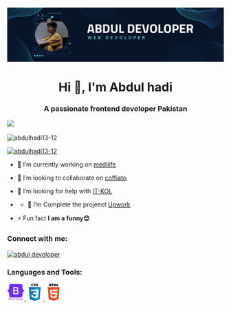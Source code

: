 ![logo](https://github.com/Abdulhadi13-12/abdul-devoloper/blob/main/Navy%20Blue%20Geometric%20Technology%20LinkedIn%20Banner.png
)
<h1 align="center">Hi 👋, I'm Abdul hadi</h1>
<h3 align="center">A passionate frontend developer Pakistan</h3>
<IMG align="riht alt="coding" width="400" src="https://i.pinimg.com/originals/54/e3/7d/54e37d8074ebcde1d96c77d7b2a7f310.gif">

<p align="left"> <img src="https://komarev.com/ghpvc/?username=abdulhadi13-12&label=Profile%20views&color=0e75b6&style=flat" alt="abdulhadi13-12" /> </p>

<p align="left"> <a href="https://github.com/ryo-ma/github-profile-trophy"><img src="https://github-profile-trophy.vercel.app/?username=abdulhadi13-12" alt="abdulhadi13-12" /></a> </p>

- 🔭 I’m currently working on [medilife](https://abdulhadi13-12.github.io/Medilife-assingment/)

- 👯 I’m looking to collaborate on [coffiato](https://abdulhadi13-12.github.io/Coffee/)

- 🤝 I’m looking for help with [IT-KOL](https://abdulhadi13-12.github.io/IT-KOL-SOLOUTION/)
- - 🤝 I’m Complete the projeect [Upwork](https://abdulhadi13-12.github.io/UpworkClone/)

- ⚡ Fun fact **I am a funny😊**

<h3 align="left">Connect with me:</h3>
<p align="left">
<a href="https://linkedin.com/in/abdul devoloper" target="blank"><img align="center" src="https://raw.githubusercontent.com/rahuldkjain/github-profile-readme-generator/master/src/images/icons/Social/linked-in-alt.svg" alt="abdul devoloper" height="30" width="40" /></a>
</p>

<h3 align="left">Languages and Tools:</h3>
<p align="left"> <a href="https://getbootstrap.com" target="_blank" rel="noreferrer"> <img src="https://raw.githubusercontent.com/devicons/devicon/master/icons/bootstrap/bootstrap-plain-wordmark.svg" alt="bootstrap" width="40" height="40"/> </a> <a href="https://www.w3schools.com/css/" target="_blank" rel="noreferrer"> <img src="https://raw.githubusercontent.com/devicons/devicon/master/icons/css3/css3-original-wordmark.svg" alt="css3" width="40" height="40"/> </a> <a href="https://www.w3.org/html/" target="_blank" rel="noreferrer"> <img src="https://raw.githubusercontent.com/devicons/devicon/master/icons/html5/html5-original-wordmark.svg" alt="html5" width="40" height="40"/> </a> </p>
